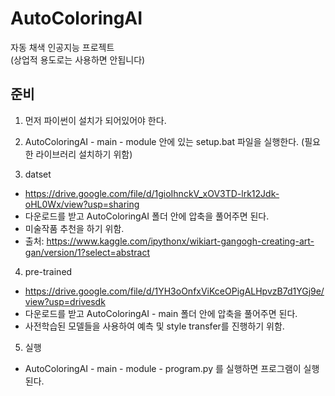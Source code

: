 # AutoColoringAI
자동 채색 인공지능 프로젝트  
(상업적 용도로는 사용하면 안됩니다)

준비
----------------------
1. 먼저 파이썬이 설치가 되어있어야 한다.    
  
2. AutoColoringAI - main - module 안에 있는 setup.bat 파일을 실행한다. (필요한 라이브러리 설치하기 위함)   
  
3. datset  
- https://drive.google.com/file/d/1gioIhnckV_xOV3TD-lrk12Jdk-oHL0Wx/view?usp=sharing  
- 다운로드를 받고 AutoColoringAI 폴더 안에 압축을 풀어주면 된다.  
- 미술작품 추천을 하기 위함.  
- 출처: https://www.kaggle.com/ipythonx/wikiart-gangogh-creating-art-gan/version/1?select=abstract  

4. pre-trained  
- https://drive.google.com/file/d/1YH3oOnfxViKceOPigALHpvzB7d1YGj9e/view?usp=drivesdk  
- 다운로드를 받고 AutoColoringAI - main 폴더 안에 압축을 풀어주면 된다.  
- 사전학습된 모델들을 사용하여 예측 및 style transfer를 진행하기 위함.  
  
5. 실행  
- AutoColoringAI - main - module - program.py 를 실행하면 프로그램이 실행된다.
